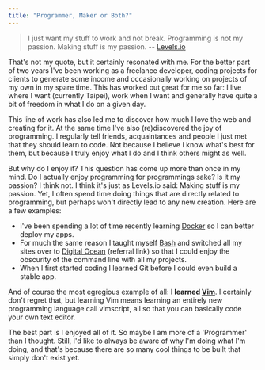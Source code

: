 ```yaml
---
title: "Programmer, Maker or Both?"
---
```


> I just want my stuff to work and not break. Programming is not my passion. Making stuff is my passion.
> -- [Levels.io](https://levels.io/)

That's not my quote, but it certainly resonated with me. For the better part of two years I've been working as a freelance developer, coding projects for clients to generate some income and occasionally working on projects of my own in my spare time. This has worked out great for me so far: I live where I want (currently Taipei), work when I want and generally have quite a bit of freedom in what I do on a given day.

This line of work has also led me to discover how much I love the web and creating for it. At the same time I've also (re)discovered the joy of programming. I regularly tell friends, acquaintances and people I just met that they should learn to code. Not because I believe I know what's best for them, but because I truly enjoy what I do and I think others might as well.

But why do I enjoy it? This question has come up more than once in my mind. Do I actually enjoy programming for programmings sake? Is it my passion? I think not. I think it's just as Levels.io said: Making stuff is my passion. Yet, I often spend time doing things that are directly related to programming, but perhaps won't directly lead to any new creation. Here are a few examples:

- I've been spending a lot of time recently learning [Docker][docker] so I can better deploy my apps.
- For much the same reason I taught myself [Bash][bash] and switched all my sites over to [Digital Ocean][do] (referral link) so that I could enjoy the obscurity of the command line with all my projects.
- When I first started coding I learned Git before I could even build a stable app.

And of course the most egregious example of all: **I learned [Vim][vim]**. I certainly don't regret that, but learning Vim means learning an entirely new programming language call vimscript, all so that you can basically code your own text editor.

The best part is I enjoyed all of it. So maybe I am more of a 'Programmer' than I thought. Still, I'd like to always be aware of why I'm doing what I'm doing, and that's because there are so many cool things to be built that simply don't exist yet.

[do]: https://www.digitalocean.com/?refcode=9acd82993bac
[docker]: https://www.docker.com/
[bash]: http://en.wikipedia.org/wiki/Bash_(Unix_shell)
[jk]: https://github.com/iansinnott/jekyll-post
[vim]: http://en.wikipedia.org/wiki/Vim_(text_editor)
